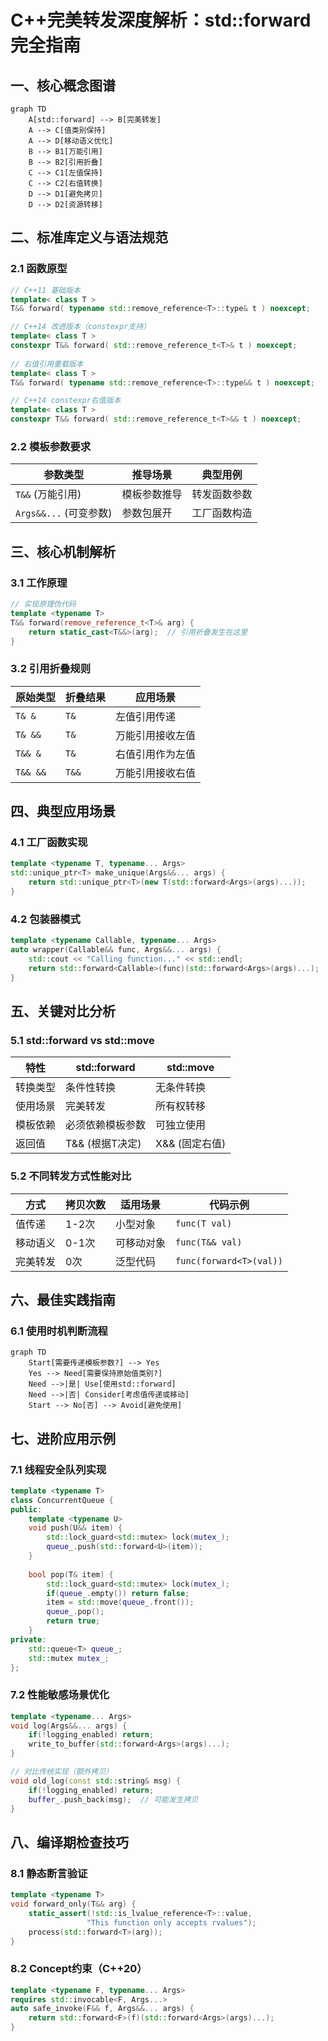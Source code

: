 
# C++完美转发深度解析：std::forward完全指南

## 一、核心概念图谱
```mermaid
graph TD
    A[std::forward] --> B[完美转发]
    A --> C[值类别保持]
    A --> D[移动语义优化]
    B --> B1[万能引用]
    B --> B2[引用折叠]
    C --> C1[左值保持]
    C --> C2[右值转换]
    D --> D1[避免拷贝]
    D --> D2[资源转移]
```

## 二、标准库定义与语法规范
### 2.1 函数原型
```cpp
// C++11 基础版本
template< class T >
T&& forward( typename std::remove_reference<T>::type& t ) noexcept;

// C++14 改进版本（constexpr支持）
template< class T >
constexpr T&& forward( std::remove_reference_t<T>& t ) noexcept;
    
// 右值引用重载版本
template< class T >
T&& forward( typename std::remove_reference<T>::type&& t ) noexcept;

// C++14 constexpr右值版本
template< class T >
constexpr T&& forward( std::remove_reference_t<T>&& t ) noexcept;
```

### 2.2 模板参数要求
| 参数类型 | 推导场景 | 典型用例 |
|---------|---------|---------|
| `T&&` (万能引用) | 模板参数推导 | 转发函数参数 |
| `Args&&...` (可变参数) | 参数包展开 | 工厂函数构造 |

## 三、核心机制解析
### 3.1 工作原理
```cpp
// 实现原理伪代码
template <typename T>
T&& forward(remove_reference_t<T>& arg) {
    return static_cast<T&&>(arg);  // 引用折叠发生在这里
}
```

### 3.2 引用折叠规则
| 原始类型 | 折叠结果 | 应用场景 |
|---------|---------|---------|
| `T& &` | `T&` | 左值引用传递 |
| `T& &&` | `T&` | 万能引用接收左值 |
| `T&& &` | `T&` | 右值引用作为左值 |
| `T&& &&` | `T&&` | 万能引用接收右值 |

## 四、典型应用场景
### 4.1 工厂函数实现
```cpp
template <typename T, typename... Args>
std::unique_ptr<T> make_unique(Args&&... args) {
    return std::unique_ptr<T>(new T(std::forward<Args>(args)...));
}
```

### 4.2 包装器模式
```cpp
template <typename Callable, typename... Args>
auto wrapper(Callable&& func, Args&&... args) {
    std::cout << "Calling function..." << std::endl;
    return std::forward<Callable>(func)(std::forward<Args>(args)...);
}
```

## 五、关键对比分析
### 5.1 std::forward vs std::move
| 特性 | std::forward | std::move |
|------|-------------|-----------|
| 转换类型 | 条件性转换 | 无条件转换 |
| 使用场景 | 完美转发 | 所有权转移 |
| 模板依赖 | 必须依赖模板参数 | 可独立使用 |
| 返回值 | T&& (根据T决定) | X&& (固定右值) |

### 5.2 不同转发方式性能对比
| 方式 | 拷贝次数 | 适用场景 | 代码示例 |
|------|---------|---------|---------|
| 值传递 | 1-2次 | 小型对象 | `func(T val)` |
| 移动语义 | 0-1次 | 可移动对象 | `func(T&& val)` |
| 完美转发 | 0次 | 泛型代码 | `func(forward<T>(val))` |

## 六、最佳实践指南
### 6.1 使用时机判断流程
```mermaid
graph TD
    Start[需要传递模板参数?] --> Yes
    Yes --> Need[需要保持原始值类别?]
    Need -->|是| Use[使用std::forward]
    Need -->|否| Consider[考虑值传递或移动]
    Start --> No[否] --> Avoid[避免使用]
```

## 七、进阶应用示例
### 7.1 线程安全队列实现
```cpp
template <typename T>
class ConcurrentQueue {
public:
    template <typename U>
    void push(U&& item) {
        std::lock_guard<std::mutex> lock(mutex_);
        queue_.push(std::forward<U>(item));
    }
    
    bool pop(T& item) {
        std::lock_guard<std::mutex> lock(mutex_);
        if(queue_.empty()) return false;
        item = std::move(queue_.front());
        queue_.pop();
        return true;
    }
private:
    std::queue<T> queue_;
    std::mutex mutex_;
};
```

### 7.2 性能敏感场景优化
```cpp
template <typename... Args>
void log(Args&&... args) {
    if(!logging_enabled) return;
    write_to_buffer(std::forward<Args>(args)...);
}

// 对比传统实现（额外拷贝）
void old_log(const std::string& msg) {
    if(!logging_enabled) return;
    buffer_.push_back(msg);  // 可能发生拷贝
}
```

## 八、编译期检查技巧
### 8.1 静态断言验证
```cpp
template <typename T>
void forward_only(T&& arg) {
    static_assert(!std::is_lvalue_reference<T>::value, 
                 "This function only accepts rvalues");
    process(std::forward<T>(arg));
}
```

### 8.2 Concept约束（C++20）
```cpp
template <typename F, typename... Args>
requires std::invocable<F, Args...>
auto safe_invoke(F&& f, Args&&... args) {
    return std::forward<F>(f)(std::forward<Args>(args)...);
}
```

